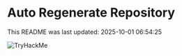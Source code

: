 # Auto Regenerate Repository

This README was last updated: 2025-10-01 06:54:25

 ![TryHackMe](https://tryhackme.com/badge/533634)